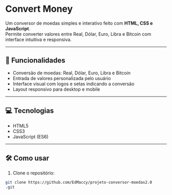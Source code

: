 # Convert Money

Um conversor de moedas simples e interativo feito com **HTML, CSS e JavaScript**.  
Permite converter valores entre Real, Dólar, Euro, Libra e Bitcoin com interface intuitiva e responsiva.

---

## 🚀 Funcionalidades

- Conversão de moedas: Real, Dólar, Euro, Libra e Bitcoin  
- Entrada de valores personalizada pelo usuário  
- Interface visual com logos e setas indicando a conversão  
- Layout responsivo para desktop e mobile  

---

## 💻 Tecnologias

- HTML5  
- CSS3  
- JavaScript (ES6)  

---

## 🛠️ Como usar

1. Clone o repositório:

```bash
git clone https://github.com/EdMaccy/projeto-conversor-moedas2.0
.git
